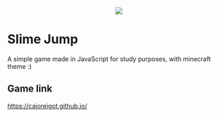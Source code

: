 <div align="center">
  <a href="https://caioreigot.github.io/" rel="nofollow">
  <img src="https://user-images.githubusercontent.com/62410044/91373511-f1029d80-e7ec-11ea-9c35-e7c96331925b.gif">
  </a>
</div>

# Slime Jump
A simple game made in JavaScript for study purposes, with minecraft theme :)

## Game link
https://caioreigot.github.io/
